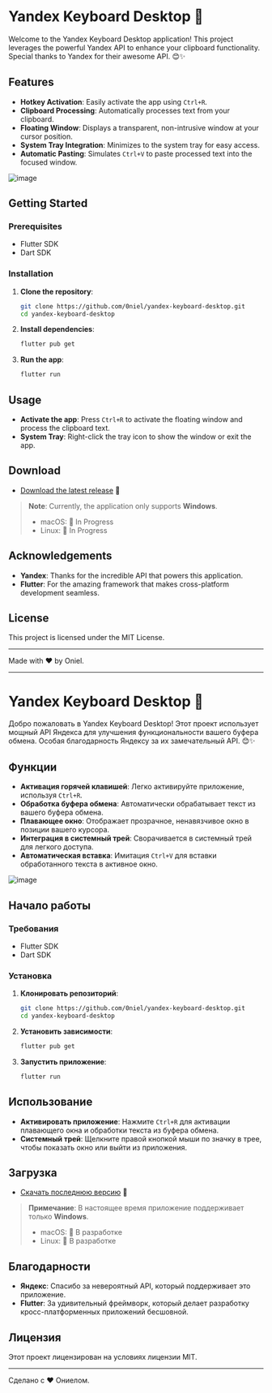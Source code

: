 # Yandex Keyboard Desktop 🚀

Welcome to the Yandex Keyboard Desktop application! This project leverages the powerful Yandex API to enhance your clipboard functionality. Special thanks to Yandex for their awesome API. 😊✨

## Features

- **Hotkey Activation**: Easily activate the app using `Ctrl+R`.
- **Clipboard Processing**: Automatically processes text from your clipboard.
- **Floating Window**: Displays a transparent, non-intrusive window at your cursor position.
- **System Tray Integration**: Minimizes to the system tray for easy access.
- **Automatic Pasting**: Simulates `Ctrl+V` to paste processed text into the focused window.

![image](https://github.com/user-attachments/assets/84faf215-355c-48c3-bb63-7bff91e05fe8)

## Getting Started

### Prerequisites

- Flutter SDK
- Dart SDK

### Installation

1. **Clone the repository**:
    ```bash
    git clone https://github.com/0niel/yandex-keyboard-desktop.git
    cd yandex-keyboard-desktop
    ```

2. **Install dependencies**:
    ```bash
    flutter pub get
    ```

3. **Run the app**:
    ```bash
    flutter run
    ```

## Usage

- **Activate the app**: Press `Ctrl+R` to activate the floating window and process the clipboard text.
- **System Tray**: Right-click the tray icon to show the window or exit the app.

## Download

- [Download the latest release](https://github.com/0niel/yandex-keyboard-desktop/releases) 🚀

> **Note**: Currently, the application only supports **Windows**.
> - macOS: 🚧 In Progress
> - Linux: 🚧 In Progress

## Acknowledgements

- **Yandex**: Thanks for the incredible API that powers this application.
- **Flutter**: For the amazing framework that makes cross-platform development seamless.

## License

This project is licensed under the MIT License.

---

Made with ❤️ by Oniel.

---

# Yandex Keyboard Desktop 🚀

Добро пожаловать в Yandex Keyboard Desktop! Этот проект использует мощный API Яндекса для улучшения функциональности вашего буфера обмена. Особая благодарность Яндексу за их замечательный API. 😊✨

## Функции

- **Активация горячей клавишей**: Легко активируйте приложение, используя `Ctrl+R`.
- **Обработка буфера обмена**: Автоматически обрабатывает текст из вашего буфера обмена.
- **Плавающее окно**: Отображает прозрачное, ненавязчивое окно в позиции вашего курсора.
- **Интеграция в системный трей**: Сворачивается в системный трей для легкого доступа.
- **Автоматическая вставка**: Имитация `Ctrl+V` для вставки обработанного текста в активное окно.

![image](https://github.com/user-attachments/assets/84faf215-355c-48c3-bb63-7bff91e05fe8)

## Начало работы

### Требования

- Flutter SDK
- Dart SDK

### Установка

1. **Клонировать репозиторий**:
    ```bash
    git clone https://github.com/0niel/yandex-keyboard-desktop.git
    cd yandex-keyboard-desktop
    ```

2. **Установить зависимости**:
    ```bash
    flutter pub get
    ```

3. **Запустить приложение**:
    ```bash
    flutter run
    ```

## Использование

- **Активировать приложение**: Нажмите `Ctrl+R` для активации плавающего окна и обработки текста из буфера обмена.
- **Системный трей**: Щелкните правой кнопкой мыши по значку в трее, чтобы показать окно или выйти из приложения.

## Загрузка

- [Скачать последнюю версию](https://github.com/0niel/yandex-keyboard-desktop/releases) 🚀

> **Примечание**: В настоящее время приложение поддерживает только **Windows**.
> - macOS: 🚧 В разработке
> - Linux: 🚧 В разработке

## Благодарности

- **Яндекс**: Спасибо за невероятный API, который поддерживает это приложение.
- **Flutter**: За удивительный фреймворк, который делает разработку кросс-платформенных приложений бесшовной.

## Лицензия

Этот проект лицензирован на условиях лицензии MIT.

---

Сделано с ❤️ Ониелом.
